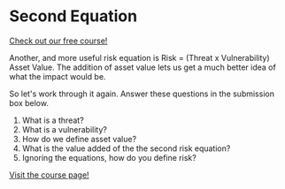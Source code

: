 # Second Equation

[Check out our free course!](https://academy.hoppersroppers.org/mod/page/view.php?id=888)

Another, and more useful risk equation is Risk = (Threat x Vulnerability) Asset Value.
The addition of asset value lets us get a much better idea of what the impact would be.

So let's work through it again. Answer these questions in the submission box below.

1. What is a threat?
2. What is a vulnerability?
3. How do we define asset value?
4. What is the value added of the the second risk equation?
5. Ignoring the equations, how do you define risk?

[Visit the course page!](https://academy.hoppersroppers.org/mod/assign/view.php?id=888)
 